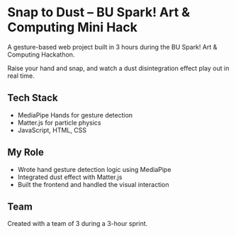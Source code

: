 # Snap to Dust – BU Spark! Art & Computing Mini Hack

A gesture-based web project built in 3 hours during the BU Spark! Art & Computing Hackathon.

Raise your hand and snap, and watch a dust disintegration effect play out in real time.

## Tech Stack
- MediaPipe Hands for gesture detection  
- Matter.js for particle physics  
- JavaScript, HTML, CSS

## My Role
- Wrote hand gesture detection logic using MediaPipe  
- Integrated dust effect with Matter.js  
- Built the frontend and handled the visual interaction

## Team
Created with a team of 3 during a 3-hour sprint.
